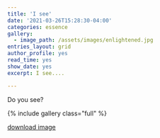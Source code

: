 ```yaml
---
title: 'I see'
date: '2021-03-26T15:28:30-04:00'
categories: essence
gallery:
  - image_path: /assets/images/enlightened.jpg
entries_layout: grid
author_profile: yes
read_time: yes
show_date: yes
excerpt: I see.... 

---
```


Do you see?

{% include gallery class="full" %}

[download image](https://www.shutterstock.com/image-photo/close-pictures-red-pink-roses-1927837190)